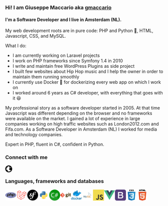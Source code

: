 ### Hi! I am Giuseppe Maccario aka [gmaccario](https://github.com/gmaccario)

#### I'm a Software Developer and I live in Amsterdam (NL). 

My web development roots are in pure code: PHP and Python 🐍, HTML, Javascript, CSS, and MySQL.

What I do:
- I am currently working on Laravel projects
- I work on PHP frameworks since Symfony 1.4 in 2010 
- I write and maintain free WordPress Plugins as side project 
- I built few websites about Hip Hop music and I help the owner in order to maintain them running smoothly
- I currently use Docker 🐳 for dockerizing every web app on which I work on
- I worked around 6 years as C# developer, with everything that goes with it :satisfied:

My professional story as a software developer started in 2005. At that time Javascript was different depending on the browser and no frameworks were available on the market. I gained a lot of experience in large companies working on high traffic websites such as London2012.com and Fifa.com. As a Software Developer in Amsterdam (NL) I worked for media and technology companies. 

Expert in PHP, fluent in C#, confident in Python. 

### Connect with me
[<img align="left" alt="giuseppemaccario.com" width="22px" src="https://raw.githubusercontent.com/iconic/open-iconic/master/svg/globe.svg" />](https://www.giuseppemaccario.com/)

<br />

### Languages, frameworks and databases
[<img align="left" alt="PHP" width="35px" src="https://raw.githubusercontent.com/github/explore/master/topics/php/php.png" />](https://www.php.net)
[<img align="left" alt="Laravel" width="35px" src="https://raw.githubusercontent.com/github/explore/master/topics/laravel/laravel.png" />](https://laravel.com/)
[<img align="left" alt="Symfony" width="35px" src="https://raw.githubusercontent.com/github/explore/master/topics/symfony/symfony.png" />](https://symfony.com/)
[<img align="left" alt="Python" width="35px" src="https://raw.githubusercontent.com/github/explore/master/topics/python/python.png" />](https://www.python.org/)
[<img align="left" alt="C#" width="35px" src="https://raw.githubusercontent.com/github/explore/master/topics/csharp/csharp.png" />](https://docs.microsoft.com/en-us/dotnet/csharp/)
[<img align="left" alt="Git" width="35px" src="https://raw.githubusercontent.com/github/explore/master/topics/git/git.png" />](https://git-scm.com/)
[<img align="left" alt="Docker" width="35px" src="https://raw.githubusercontent.com/github/explore/master/topics/docker/docker.png" />](https://www.docker.com/)
[<img align="left" alt="MySQL" width="35px" src="https://raw.githubusercontent.com/github/explore/master/topics/mysql/mysql.png" />](https://www.mysql.com)
[<img align="left" alt="Javascript" width="35px" src="https://raw.githubusercontent.com/github/explore/master/topics/javascript/javascript.png" />](https://developer.mozilla.org/en-US/docs/Web/JavaScript)
[<img align="left" alt="Vue" width="35px" src="https://raw.githubusercontent.com/github/explore/master/topics/vue/vue.png" />](https://vuejs.org/)
[<img align="left" alt="Bootstrap" width="35px" src="https://raw.githubusercontent.com/github/explore/master/topics/bootstrap/bootstrap.png" />](https://getbootstrap.com/)
[<img align="left" alt="CSS" width="35px" src="https://raw.githubusercontent.com/github/explore/master/topics/css/css.png" />](https://developer.mozilla.org/en-US/docs/Web/CSS)
[<img align="left" alt="HTML" width="35px" src="https://raw.githubusercontent.com/github/explore/master/topics/html/html.png" />](https://developer.mozilla.org/en-US/docs/Web/HTML)
